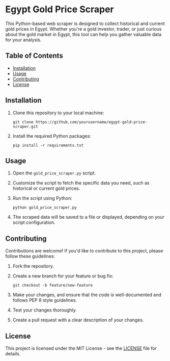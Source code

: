 # Egypt Gold Price Scraper

This Python-based web scraper is designed to collect historical and current gold prices in Egypt. Whether you're a gold investor, trader, or just curious about the gold market in Egypt, this tool can help you gather valuable data for your analysis.

## Table of Contents

- [Installation](#installation)
- [Usage](#usage)
- [Contributing](#contributing)
- [License](#license)

## Installation

1. Clone this repository to your local machine:

   ```
   git clone https://github.com/yourusername/egypt-gold-price-scraper.git
   ```

2. Install the required Python packages:

   ```
   pip install -r requirements.txt
   ```

## Usage

1. Open the `gold_price_scraper.py` script.

2. Customize the script to fetch the specific data you need, such as historical or current gold prices.

3. Run the script using Python:

   ```
   python gold_price_scraper.py
   ```

4. The scraped data will be saved to a file or displayed, depending on your script configuration.

## Contributing

Contributions are welcome! If you'd like to contribute to this project, please follow these guidelines:

1. Fork the repository.

2. Create a new branch for your feature or bug fix:

   ```
   git checkout -b feature/new-feature
   ```

3. Make your changes, and ensure that the code is well-documented and follows PEP 8 style guidelines.

4. Test your changes thoroughly.

5. Create a pull request with a clear description of your changes.

## License

This project is licensed under the MIT License - see the [LICENSE](LICENSE) file for details.
